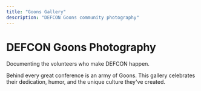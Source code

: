 ```yaml
---
title: "Goons Gallery"
description: "DEFCON Goons community photography"
---
```


# DEFCON Goons Photography

Documenting the volunteers who make DEFCON happen.

Behind every great conference is an army of Goons. This gallery celebrates their dedication, humor, and the unique culture they've created.